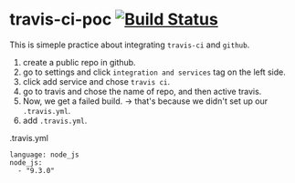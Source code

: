 # travis-ci-poc [![Build Status](https://travis-ci.org/DysonLinDev/travis-ci-poc.svg?branch=master)](https://travis-ci.org/DysonLinDev/travis-ci-poc)


This is simeple practice about integrating `travis-ci` and `github`.

1. create a public repo in github.
2. go to settings and click `integration and services` tag on the left side.
3. click add service and chose `travis ci`.
4. go to travis and chose the name of repo, and then active travis.
5. Now, we get a failed build. -> that's because we didn't set up our `.travis.yml`.
6. add `.travis.yml`.

.travis.yml
```
language: node_js
node_js:
  - "9.3.0"

```
